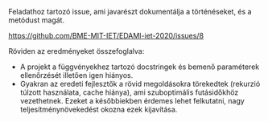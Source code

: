 Feladathoz tartozó issue, ami javarészt dokumentálja a történéseket, és a metódust magát.

https://github.com/BME-MIT-IET/EDAMI-iet-2020/issues/8

Röviden az eredményeket összefoglalva:
- A projekt a függvényekhez tartozó docstringek és bemenő paraméterek ellenőrzését illetően igen hiányos.
- Gyakran az eredeti fejlesztők a rövid megoldásokra törekedtek (rekurzió túlzott használata, cache hiánya), ami szuboptimális futásidőkhöz vezethetnek. 
Ezeket a későbbiekben érdemes lehet felkutatni, nagy teljesítménynövekedést okozna ezek kijavítása.


